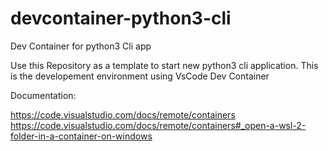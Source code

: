 # devcontainer-python3-cli
Dev Container for python3 Cli app

Use this Repository as a template to start new python3 cli application. This is the developement environment using VsCode Dev Container

Documentation: 

https://code.visualstudio.com/docs/remote/containers
https://code.visualstudio.com/docs/remote/containers#_open-a-wsl-2-folder-in-a-container-on-windows
